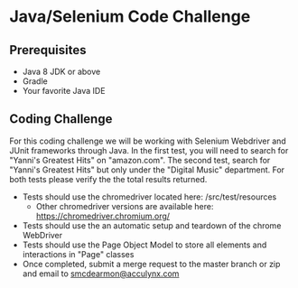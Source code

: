 # Java/Selenium Code Challenge

<h2>Prerequisites</h2>

* Java 8 JDK or above
* Gradle
* Your favorite Java IDE

<h2>Coding Challenge</h2>

For this coding challenge we will be working with Selenium Webdriver and JUnit frameworks through Java. In the first test, you will need to search for "Yanni's Greatest Hits" on "amazon.com".  The second test, search for "Yanni's Greatest Hits" but only under the "Digital Music" department. For both tests please verify the the total results returned.

* Tests should use the chromedriver located here: /src/test/resources
  * Other chromedriver versions are available here: https://chromedriver.chromium.org/
* Tests should use the an automatic setup and teardown of the chrome WebDriver
* Tests should use the Page Object Model to store all elements and interactions in "Page" classes
* Once completed, submit a merge request to the master branch or zip and email to smcdearmon@acculynx.com
